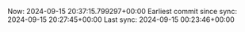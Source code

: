 Now: 2024-09-15 20:37:15.799297+00:00 Earliest commit since sync: 2024-09-15 20:27:45+00:00 Last sync: 2024-09-15 00:23:46+00:00
